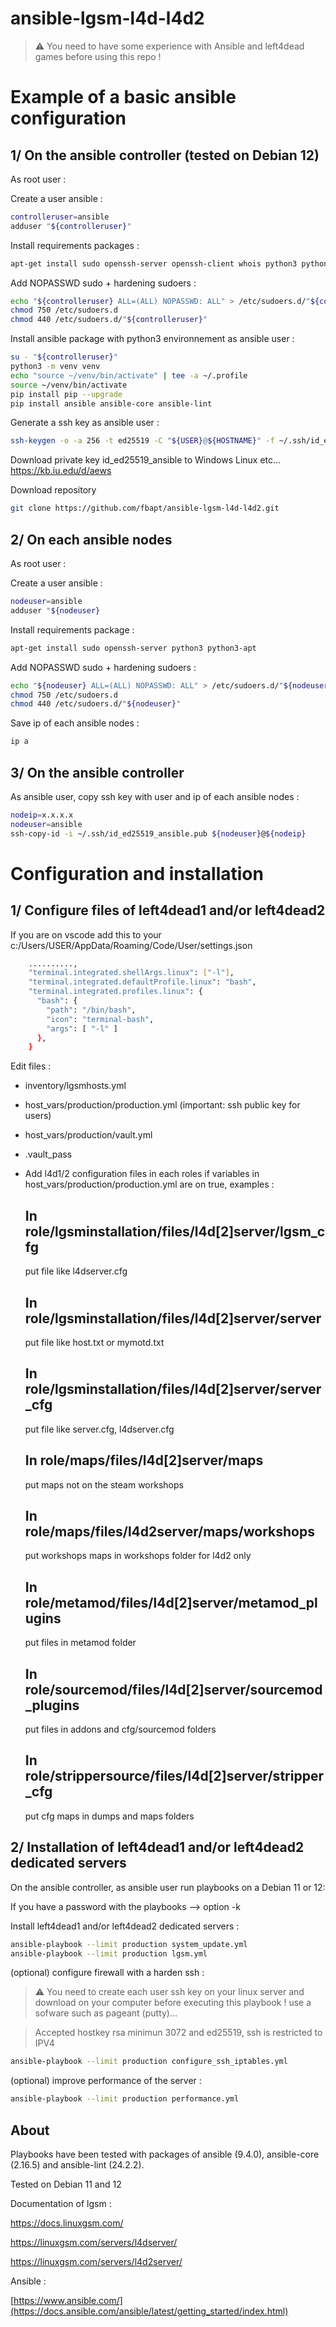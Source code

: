 # ansible-lgsm-l4d-l4d2

> :warning: You need to have some experience with Ansible and left4dead games before using this repo !

# Example of a basic ansible configuration

## 1/ On the ansible controller (tested on Debian 12)

As root user :

Create a user ansible :

```bash
controlleruser=ansible
adduser "${controlleruser}"
```

Install requirements packages :

```bash
apt-get install sudo openssh-server openssh-client whois python3 python3-apt python3-venv python3-full git
```

Add NOPASSWD sudo + hardening sudoers :

```bash
echo "${controlleruser} ALL=(ALL) NOPASSWD: ALL" > /etc/sudoers.d/"${controlleruser}"
chmod 750 /etc/sudoers.d
chmod 440 /etc/sudoers.d/"${controlleruser}"
```

Install ansible package with python3 environnement as ansible user :

```bash
su - "${controlleruser}"
python3 -m venv venv
echo "source ~/venv/bin/activate" | tee -a ~/.profile
source ~/venv/bin/activate
pip install pip --upgrade
pip install ansible ansible-core ansible-lint
```

Generate a ssh key as ansible user :

```bash
ssh-keygen -o -a 256 -t ed25519 -C "${USER}@${HOSTNAME}" -f ~/.ssh/id_ed25519_ansible -N ""
```
Download private key id_ed25519_ansible to Windows Linux etc...
https://kb.iu.edu/d/aews

Download repository

```bash
git clone https://github.com/fbapt/ansible-lgsm-l4d-l4d2.git
```

## 2/ On each ansible nodes

As root user :

Create a user ansible :

```bash
nodeuser=ansible
adduser "${nodeuser}
```

Install requirements package :

```bash
apt-get install sudo openssh-server python3 python3-apt
```

Add NOPASSWD sudo + hardening sudoers :

```bash
echo "${nodeuser} ALL=(ALL) NOPASSWD: ALL" > /etc/sudoers.d/"${nodeuser}"
chmod 750 /etc/sudoers.d
chmod 440 /etc/sudoers.d/"${nodeuser}"
```

Save ip of each ansible nodes :

```bash
ip a
```

## 3/ On the ansible controller

As ansible user, copy ssh key with user and ip of each ansible nodes :

```bash
nodeip=x.x.x.x
nodeuser=ansible
ssh-copy-id -i ~/.ssh/id_ed25519_ansible.pub ${nodeuser}@${nodeip}
```

# Configuration and installation

## 1/ Configure files of left4dead1 and/or left4dead2

If you are on vscode add this to your c:/Users/USER/AppData/Roaming/Code/User/settings.json

```bash
    ..........,
	"terminal.integrated.shellArgs.linux": ["-l"],
	"terminal.integrated.defaultProfile.linux": "bash",
	"terminal.integrated.profiles.linux": {
	  "bash": {
		"path": "/bin/bash",
		"icon": "terminal-bash",
		"args": [ "-l" ]
	  },
	}
```

Edit files :

- inventory/lgsmhosts.yml
- host_vars/production/production.yml (important: ssh public key for users)
- host_vars/production/vault.yml
- .vault_pass
- Add l4d1/2 configuration files in each roles if variables in host_vars/production/production.yml are on true, examples :

	## In role/lgsminstallation/files/l4d[2]server/lgsm_cfg
	
	put file like l4dserver.cfg
	  
	## In role/lgsminstallation/files/l4d[2]server/server
	
  	put file like host.txt or mymotd.txt
	  
	## In role/lgsminstallation/files/l4d[2]server/server_cfg
	
  	put file like server.cfg, l4dserver.cfg
	  
	## In role/maps/files/l4d[2]server/maps

	put maps not on the steam workshops

	## In role/maps/files/l4d2server/maps/workshops

  	put workshops maps in workshops folder for l4d2 only
	  
	## In role/metamod/files/l4d[2]server/metamod_plugins
	
  	put files in metamod folder
	  
	## In role/sourcemod/files/l4d[2]server/sourcemod_plugins
	
  	put files in addons and cfg/sourcemod folders
	  
	## In role/strippersource/files/l4d[2]server/stripper_cfg
	
  	put cfg maps in dumps and maps folders

## 2/ Installation of left4dead1 and/or left4dead2 dedicated servers

On the ansible controller, as ansible user run playbooks on a Debian 11 or 12:

If you have a password with the playbooks --> option -k

Install left4dead1 and/or left4dead2 dedicated servers :

```bash
ansible-playbook --limit production system_update.yml
ansible-playbook --limit production lgsm.yml
```

(optional) configure firewall with a harden ssh :
> :warning: You need to create each user ssh key on your linux server and download on your computer before executing this playbook ! use a sofware such as pageant (putty)...

> Accepted hostkey rsa minimun 3072 and ed25519, ssh is restricted to IPV4

```bash
ansible-playbook --limit production configure_ssh_iptables.yml
```

(optional) improve performance of the server :

```bash
ansible-playbook --limit production performance.yml
```

## About

Playbooks have been tested with packages of ansible (9.4.0), ansible-core (2.16.5) and ansible-lint (24.2.2).

Tested on Debian 11 and 12

Documentation of lgsm :

https://docs.linuxgsm.com/

https://linuxgsm.com/servers/l4dserver/

https://linuxgsm.com/servers/l4d2server/

Ansible :

[https://www.ansible.com/](https://docs.ansible.com/ansible/latest/getting_started/index.html)
